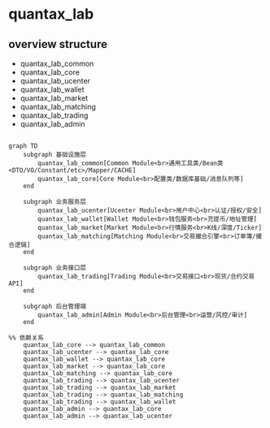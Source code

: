 # quantax_lab
## overview structure
- quantax_lab_common
- quantax_lab_core
- quantax_lab_ucenter
- quantax_lab_wallet
- quantax_lab_market
- quantax_lab_matching
- quantax_lab_trading
- quantax_lab_admin

```mermaid

graph TD
    subgraph 基础设施层
        quantax_lab_common[Common Module<br>通用工具类/Bean类<DTO/VO/Constant/etc>/Mapper/CACHE]
        quantax_lab_core[Core Module<br>配置类/数据库基础/消息队列等]
    end

    subgraph 业务服务层
        quantax_lab_ucenter[Ucenter Module<br>用户中心<br>认证/授权/安全]
        quantax_lab_wallet[Wallet Module<br>钱包服务<br>充提币/地址管理]
        quantax_lab_market[Market Module<br>行情服务<br>K线/深度/Ticker]
        quantax_lab_matching[Matching Module<br>交易撮合引擎<br>订单簿/撮合逻辑]
    end

    subgraph 业务接口层
        quantax_lab_trading[Trading Module<br>交易接口<br>现货/合约交易API]
    end

    subgraph 后台管理端
        quantax_lab_admin[Admin Module<br>后台管理<br>运营/风控/审计]
    end

%% 依赖关系
    quantax_lab_core --> quantax_lab_common
    quantax_lab_ucenter --> quantax_lab_core
    quantax_lab_wallet --> quantax_lab_core
    quantax_lab_market --> quantax_lab_core
    quantax_lab_matching --> quantax_lab_core
    quantax_lab_trading --> quantax_lab_ucenter
    quantax_lab_trading --> quantax_lab_market
    quantax_lab_trading --> quantax_lab_matching
    quantax_lab_trading --> quantax_lab_wallet
    quantax_lab_admin --> quantax_lab_core
    quantax_lab_admin --> quantax_lab_ucenter
```


